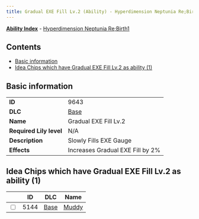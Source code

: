 ```yaml
---
title: Gradual EXE Fill Lv.2 (Ability) - Hyperdimension Neptunia Re;Birth1
---
```


[**Ability Index**](/neptunia/rb1/ability/index.html) - [Hyperdimension Neptunia Re;Birth1](/neptunia/rb1)

## Contents

- [Basic information](#basic-information)
- [Idea Chips which have Gradual EXE Fill Lv.2 as ability (1)](#idea-chips-which-have-gradual-exe-fill-lv2-as-ability-1)

## Basic information

|   |   |
| -- | -- |
| **ID** | 9643
**DLC** | [Base](/neptunia/rb1/dlc/1-base.html)
**Name** | Gradual EXE Fill Lv.2
**Required Lily level** | N/A
**Description** | Slowly Fills EXE Gauge
**Effects** | Increases Gradual EXE Fill by 2% |


## Idea Chips which have Gradual EXE Fill Lv.2 as ability (1)

|    | ID | DLC | Name |
| -- | -- | --- | ---- |
| <input type="checkbox" id="rb1-item-1-5144" class="trackbox" /> | 5144 | [Base](/neptunia/rb1/dlc/1-base.html) | [Muddy](/neptunia/rb1/item/1-5144-muddy.html) |
